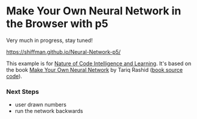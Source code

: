 # Make Your Own Neural Network in the Browser with p5

Very much in progress, stay tuned!

https://shiffman.github.io/Neural-Network-p5/

This example is for [Nature of Code Intelligence and Learning](https://github.com/shiffman/NOC-S17-2-Intelligence-Learning). It's based on the book [Make Your Own Neural Network](http://amzn.to/2oRW1ax) by Tariq Rashid ([book source code](https://github.com/makeyourownneuralnetwork)).

### Next Steps
* user drawn numbers
* run the network backwards
